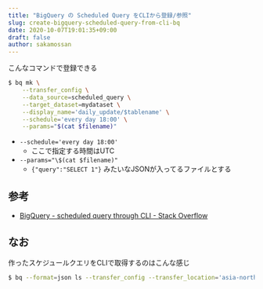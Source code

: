 ```yaml
---
title: "BigQuery の Scheduled Query をCLIから登録/参照"
slug: create-bigquery-scheduled-query-from-cli-bq
date: 2020-10-07T19:01:35+09:00
draft: false
author: sakamossan
---
```


こんなコマンドで登録できる

```bash
$ bq mk \
    --transfer_config \
    --data_source=scheduled_query \
    --target_dataset=mydataset \
    --display_name='daily_update/$tablename' \
    --schedule='every day 18:00' \
    --params="$(cat $filename)"
```

- `--schedule='every day 18:00'` 
    - ここで指定する時間はUTC
- `--params="\$(cat $filename)"` 
    - `{"query":"SELECT 1"}` みたいなJSONが入ってるファイルとする


## 参考

- [BigQuery - scheduled query through CLI - Stack Overflow](https://stackoverflow.com/questions/56636336/bigquery-scheduled-query-through-cli)


## なお

作ったスケジュールクエリをCLIで取得するのはこんな感じ

```bash
$ bq --format=json ls --transfer_config --transfer_location='asia-northeast1' | jq .
```
